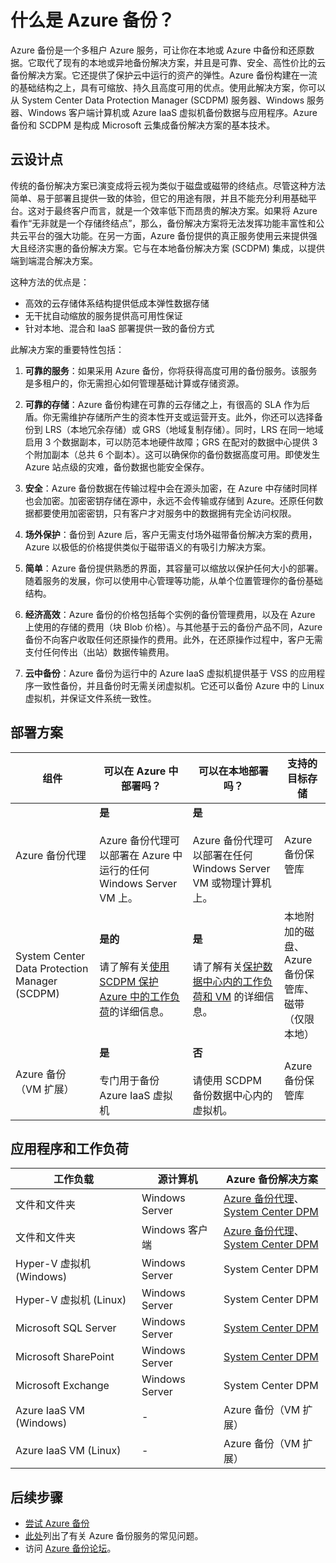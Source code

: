 <properties
	pageTitle="什么是 Azure 备份？ | Microsoft Azure"
	description="使用 Azure 备份和恢复服务，你可以从 Windows 服务器、Windows 客户端计算机、SCDPM 服务器或 Azure 虚拟机备份和还原数据与应用程序。"
	services="backup"
	documentationCenter=""
	authors="trinadhk"
	manager="shreeshd"
	editor="tysonn"/>

<tags
	ms.service="backup"
	ms.date="08/18/2015"
	wacn.date="01/25/2016"/>


# 什么是 Azure 备份？
Azure 备份是一个多租户 Azure 服务，可让你在本地或 Azure 中备份和还原数据。它取代了现有的本地或异地备份解决方案，并且是可靠、安全、高性价比的云备份解决方案。它还提供了保护云中运行的资产的弹性。Azure 备份构建在一流的基础结构之上，具有可缩放、持久且高度可用的优点。使用此解决方案，你可以从 System Center Data Protection Manager (SCDPM) 服务器、Windows 服务器、Windows 客户端计算机或 Azure IaaS 虚拟机备份数据与应用程序。Azure 备份和 SCDPM 是构成 Microsoft 云集成备份解决方案的基本技术。


## 云设计点
传统的备份解决方案已演变成将云视为类似于磁盘或磁带的终结点。尽管这种方法简单、易于部署且提供一致的体验，但它的用途有限，并且不能充分利用基础平台。这对于最终客户而言，就是一个效率低下而昂贵的解决方案。如果将 Azure 看作“无非就是一个存储终结点”，那么，备份解决方案将无法发挥功能丰富性和公共云平台的强大功能。在另一方面，Azure 备份提供的真正服务使用云来提供强大且经济实惠的备份解决方案。它与在本地备份解决方案 (SCDPM) 集成，以提供端到端混合解决方案。

这种方法的优点是：

- 高效的云存储体系结构提供低成本弹性数据存储
- 无干扰自动缩放的服务提供高可用性保证
- 针对本地、混合和 IaaS 部署提供一致的备份方式

此解决方案的重要特性包括：

1. **可靠的服务**：如果采用 Azure 备份，你将获得高度可用的备份服务。该服务是多租户的，你无需担心如何管理基础计算或存储资源。

2. **可靠的存储**：Azure 备份构建在可靠的云存储之上，有很高的 SLA 作为后盾。你无需维护存储所产生的资本性开支或运营开支。此外，你还可以选择备份到 LRS（本地冗余存储）或 GRS（地域复制存储）。同时，LRS 在同一地域启用 3 个数据副本，可以防范本地硬件故障；GRS 在配对的数据中心提供 3 个附加副本（总共 6 个副本）。这可以确保你的备份数据高度可用。即使发生 Azure 站点级的灾难，备份数据也能安全保存。

3. **安全**：Azure 备份数据在传输过程中会在源头加密，在 Azure 中存储时同样也会加密。加密密钥存储在源中，永远不会传输或存储到 Azure。还原任何数据都要使用加密密钥，只有客户才对服务中的数据拥有完全访问权限。

4. **场外保护**：备份到 Azure 后，客户无需支付场外磁带备份解决方案的费用，Azure 以极低的价格提供类似于磁带语义的有吸引力解决方案。

5. **简单**：Azure 备份提供熟悉的界面，其容量可以缩放以保护任何大小的部署。随着服务的发展，你可以使用中心管理等功能，从单个位置管理你的备份基础结构。

6. **经济高效**：Azure 备份的价格包括每个实例的备份管理费用，以及在 Azure 上使用的存储的费用（块 Blob 价格）。与其他基于云的备份产品不同，Azure 备份不向客户收取任何还原操作的费用。此外，在还原操作过程中，客户无需支付任何传出（出站）数据传输费用。

7. **云中备份**：Azure 备份为运行中的 Azure IaaS 虚拟机提供基于 VSS 的应用程序一致性备份，并且备份时无需关闭虚拟机。它还可以备份 Azure 中的 Linux 虚拟机，并保证文件系统一致性。


## 部署方案
| 组件 | 可以在 Azure 中部署吗？ | 可以在本地部署吗？ | 支持的目标存储|
| --- | --- | --- | --- |
| Azure 备份代理 | **是**<br><br>Azure 备份代理可以部署在 Azure 中运行的任何 Windows Server VM 上。 | **是**<br><br>Azure 备份代理可以部署在任何 Windows Server VM 或物理计算机上。 | Azure 备份保管库 |
| System Center Data Protection Manager (SCDPM) | **是的**<br><br>请了解有关[使用 SCDPM 保护 Azure 中的工作负荷](http://blogs.technet.com/b/dpm/archive/2014/09/02/azure-iaas-workload-protection-using-data-protection-manager.aspx)的详细信息。 | **是**<br><br>请了解有关[保护数据中心内的工作负荷和 VM](https://technet.microsoft.com/zh-cn/library/hh758173.aspx) 的详细信息。 | 本地附加的磁盘、<br>Azure 备份保管库、<br>磁带（仅限本地） |
| Azure 备份（VM 扩展） | **是**<br><br>专门用于备份 Azure IaaS 虚拟机 | **否**<br><br>请使用 SCDPM 备份数据中心内的虚拟机。 | Azure 备份保管库 |


## 应用程序和工作负荷

| 工作负载 | 源计算机 | Azure 备份解决方案 |
| --- | --- |---|
| 文件和文件夹 | Windows Server | [Azure 备份代理](/documentation/articles/backup-configure-vault)、<br>[System Center DPM](/documentation/articles/backup-azure-dpm-introduction) |
| 文件和文件夹 | Windows 客户端 | [Azure 备份代理](/documentation/articles/backup-configure-vault)、<br>[System Center DPM](/documentation/articles/backup-azure-dpm-introduction) |
| Hyper-V 虚拟机 (Windows) | Windows Server | System Center DPM |
| Hyper-V 虚拟机 (Linux) | Windows Server | System Center DPM |
| Microsoft SQL Server | Windows Server | [System Center DPM](/documentation/articles/backup-azure-backup-sql) |
| Microsoft SharePoint | Windows Server | [System Center DPM](/documentation/articles/backup-azure-backup-sharepoint) |
| Microsoft Exchange | Windows Server | System Center DPM |
| Azure IaaS VM (Windows)| - | Azure 备份（VM 扩展）|
| Azure IaaS VM (Linux) | - | Azure 备份（VM 扩展）|


## 后续步骤
- [尝试 Azure 备份](/documentation/articles/backup-try-azure-backup-in-10-mins)
- [此处](/documentation/articles/backup-azure-backup-faq)列出了有关 Azure 备份服务的常见问题。
- 访问 [Azure 备份论坛](https://social.msdn.microsoft.com/forums/azure/zh-cn/home?forum=windowsazureonlinebackup)。


[Azure 备份（VM 扩展）]: /documentation/articles/backup-azure-vms-introduction
[备份 Azure IaaS 虚拟机]: /documentation/articles/backup-azure-vms-introduction
<!---HONumber=Mooncake_0104_2016-->